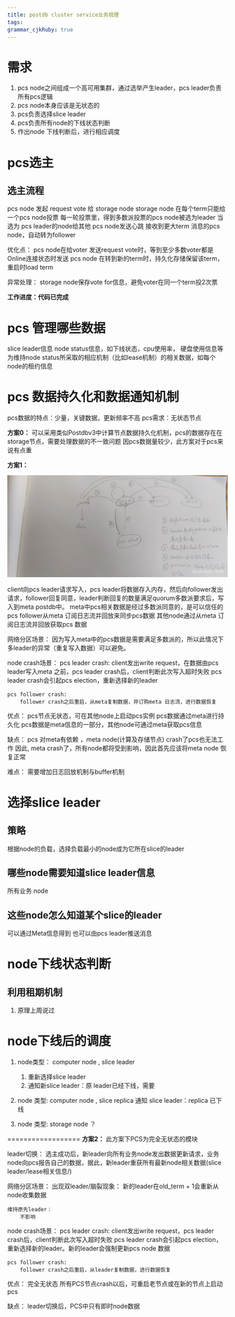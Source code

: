 ```yaml
---
title: postdb cluster service业务梳理
tags: 
grammar_cjkRuby: true
---
```

# 需求
1. pcs node之间组成一个高可用集群，通过选举产生leader，pcs leader负责所有pcs逻辑 
2. pcs node本身应该是无状态的 
3. pcs负责选择slice leader
4. pcs负责所有node的下线状态判断
5. 作出node 下线判断后，进行相应调度

# pcs选主
## 选主流程
pcs node 发起 request vote 给 storage node
storage node 在每个term只能给一个pcs node投票
每一轮投票里，得到多数派投票的pcs node被选为leader
当选为 pcs leader的node给其他 pcs node发送心跳
接收到更大term 消息的pcs node，自动转为follower

优化点：
pcs node在给voter 发送request vote时，等到至少多数voter都是Online连接状态时发送
pcs node 在转到新的term时，持久化存储保留该term，重启时load term

异常处理：
storage node保存vote for信息，避免voter在同一个term投2次票

**工作进度：代码已完成**

# pcs 管理哪些数据
slice leader信息
node status信息，如下线状态，cpu使用率， 硬盘使用信息等
为维持node status所采取的相应机制（比如lease机制）的相关数据，如每个node的租约信息

# pcs 数据持久化和数据通知机制

pcs数据的特点：少量，关键数据，更新频率不高
pcs需求：无状态节点

**方案0：**
可以采用类似Postdbv3中计算节点数据持久化机制，pcs的数据存在在storage节点，需要处理数据的不一致问题
因pcs数据量较少，此方案对于pcs来说有点重

**方案1：** 




![enter description here](./images/69929038.jpg)

client向pcs leader请求写入，pcs leader将数据存入内存，然后向follower发出请求，follower回复同意，leader判断回复的数量满足quorum多数派要求后，写入到meta postdb中。
meta中pcs相关数据是经过多数派同意的，是可以信任的
pcs follower从meta 订阅日志流并回放来同步pcs数据
其他node通过从meta 订阅日志流并回放获取pcs 数据

网络分区场景：
因为写入meta中的pcs数据是需要满足多数派的，所以此情况下多leader的异常（重复写入数据）可以避免。

node crash场景：
	pcs leader crash:
		client发出write request，在数据由pcs leader写入meta 之前，pcs leader crash后，client判断此次写入超时失败
		pcs leader crash会引起pcs election，重新选择新的leader
	
	pcs follower crash:
		follower crash之后重启，从meta复制数据，并订购meta 日志流，进行数据恢复

优点：
pcs节点无状态，可在其他node上启动pcs实例
pcs数据通过meta进行持久化
pcs数据是meta信息的一部分，其他node可通过meta获取pcs信息

缺点：
pcs 对meta有依赖 ，meta node(计算及存储节点) crash了pcs也无法工作 
因此, meta crash了，所有node都将受到影响，因此首先应该将meta node 恢复正常

难点：
需要增加日志回放机制与buffer机制

# 选择slice leader
## 策略
根据node的负载，选择负载最小的node成为它所在slice的leader

##  哪些node需要知道slice leader信息
所有业务 node

## 这些node怎么知道某个slice的leader
可以通过Meta信息得到
也可以由pcs leader推送消息

# node下线状态判断
## 利用租期机制
1. 原理上周说过


# node下线后的调度
1. node类型： computer node , slice leader
	1. 重新选择slice leader
	2. 通知新slice leader：原 leader已经下线，需要
	
2. node 类型:  computer node , slice replica 
	通知 slice leader：replica 已下线
	
3. node 类型:  storage node
	？

==================
**方案2：**
此方案下PCS为完全无状态的模块

leader切换： 选主成功后，新leader向所有业务node发出数据更新请求，业务node向pcs报告自己的数据，据此，新leader重获所有最新node相关数据(slice leader/lease相关信息/)

网络分区场景：
	出现双leader/脑裂现象：
		新的leader在old_term + 1会重新从node收集数据
		
	维持原先leader：
		不影响

node crash场景：
	pcs leader crash:
		client发出write request，pcs leader crash后，client判断此次写入超时失败
		pcs leader crash会引起pcs election，重新选择新的leader。新的leader会强制更新pcs node 数据
	
	pcs follower crash:
		follower crash之后重启，从leader复制数据，进行数据恢复

优点：
完全无状态
所有PCS节点crash以后，可重启老节点或在新的节点上启动pcs

缺点：
leader切换后，PCS中只有即时node数据